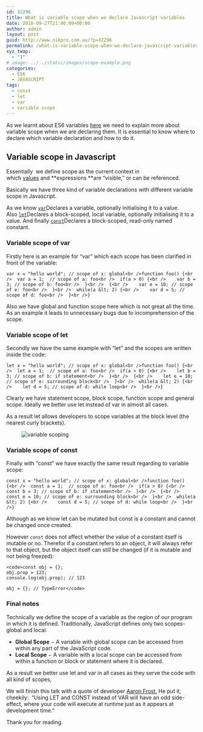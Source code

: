 ```yaml
---
id: 32296
title: What is variable scope when we declare Javascript variables
date: 2018-09-27T21:46:09+00:00
author: admin
layout: post
guid: http://www.nikpro.com.au/?p=32296
permalink: /what-is-variable-scope-when-we-declare-javascript-variables/
xyz_twap:
  - "1"
# image: ../../static/images/scope-example.png
categories:
  - ES6
  - JAVASCRIPT
tags:
  - const
  - let
  - var
  - variable scope
---
```

As we learnt about ES6 variables [here](http://www.nikpro.com.au/the-differences-between-var-and-let-and-const-in-javascript/) we need to explain more about variable scope when we are declaring them. It is essential to know where to declare which variable declaration and how to do it.

## Variable scope in Javascript

Essentially  we define scope as the current context in which [values](https://developer.mozilla.org/en-US/docs/Glossary/value) and **expressions **are &#8220;visible,&#8221; or can be referenced. 

Basically we have three kind of variable declarations with different variable scope in Javascript.

As we know [`var`](https://developer.mozilla.org/en-US/docs/Web/JavaScript/Reference/Statements/var)Declares a variable, optionally initialising it to a value. Also [`let`](https://developer.mozilla.org/en-US/docs/Web/JavaScript/Reference/Statements/let)Declares a block-scoped, local variable, optionally initialising it to a value. And finally [`const`](https://developer.mozilla.org/en-US/docs/Web/JavaScript/Reference/Statements/const)Declares a block-scoped, read-only named constant.

### Variable scope of var

Firstly here is an example for &#8220;var&#8221; which each scope has been clarified in front of the variable:


```
var x = "hello world"; // scope of x: global<br />function foo() {<br />  var a = 1;  // scope of a: foo<br />  if(a > 0) {<br />    var b = 3; // scope of b: foo<br />  }<br />  {<br />    var e = 10; // scope of e: foo<br />  }<br />  while(a &lt; 2) {<br />    var d = 5; // scope of d: foo<br />  }<br />}
```


Also we have global and function scope here which is not great all the time. As an example it leads to unnecessary bugs due to incomprehension of the scope.

### Variable scope of let

Secondly we have the same example with &#8220;let&#8221; and the scopes are written inside the code:


```
let x = "hello world"; // scope of x: global<br />function foo() {<br />  let a = 1;  // scope of a: foo<br />  if(a > 0) {<br />    let b = 3; // scope of b: if statement<br />  }<br />  {<br />    let e = 10; // scope of e: surrounding block<br />  }<br />  while(a &lt; 2) {<br />    let d = 5; // scope of d: while loop<br />  }<br />}
```


Clearly we have statement scope, block scope, function scope and general scope. Ideally we better use let instead of var in almost all cases. 

As a result let allows developers to scope variables at the block level (the nearest curly brackets).<figure class="wp-block-image">

<img src="http://www.nikpro.com.auglobal-scope.png" alt="variable scoping" class="wp-image-32301" srcset="http://testgatsby.localglobal-scope.png 544w, http://testgatsby.localglobal-scope-300x179.png 300w" sizes="(max-width: 544px) 100vw, 544px" /> </figure> 

### Variable scope of const

Finally with &#8220;const&#8221; we have exactly the same result regarding to variable scope:


```
const x = "hello world"; // scope of x: global<br />function foo() {<br />  const a = 1;  // scope of a: foo<br />  if(a > 0) {<br />    const b = 3; // scope of b: if statement<br />  }<br />  {<br />    const e = 10; // scope of e: surrounding block<br />  }<br />  while(a &lt; 2) {<br />    const d = 5; // scope of d: while loop<br />  }<br />}
```


Although as we know let can be mutated but const is a constant and cannot be changed once created.

However `const` does not affect whether the value of a constant itself is mutable or no. Therefor if a constant refers to an object, it will always refer to that object, but the object itself can still be changed (if it is mutable and not being freezed):


```
<code>const obj = {};
obj.prop = 123;
console.log(obj.prop); // 123

obj = {}; // TypeError</code>
```


### Final notes

Technically we define the scope of a variable as the region of our program in which it is defined. Traditionally, JavaScript defines only two scopes-global and local.

  * **Global Scope** − A variable with global scope can be accessed from within any part of the JavaScript code.
  * **Local Scope** − A variable with a local scope can be accessed from within a function or block or statement where it is declared.

As a result we better use let and var in all cases as they serve the code with all kind of scopes,

We will finish this talk with a quote of developer [Aaron Frost.](https://github.com/aaronfrost) He put it, cheekily:  “Using LET and CONST instead of VAR will have an odd side-effect, where your code will execute at runtime just as it appears at development time.”

Thank you for reading.